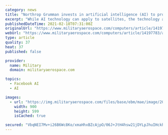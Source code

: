 ```yaml
---
category: news
title: "Northrop Grumman invests in artificial intelligence (AI) to promote onboard processing of satellite data"
excerpt: "While AI technology can apply to satellites, the technology also can integrate with aircraft, where payloads can be easily accessed or swapped out."
publishedDateTime: 2021-02-18T07:31:00Z
originalUrl: "https://www.militaryaerospace.com/computers/article/14197783/artificial-intelligence-ai-onboard-processing-satellites"
webUrl: "https://www.militaryaerospace.com/computers/article/14197783/artificial-intelligence-ai-onboard-processing-satellites"
type: article
quality: 37
heat: 37
published: false

provider:
  name: Military
  domain: militaryaerospace.com

topics:
  - Facebook AI
  - AI

images:
  - url: "https://img.militaryaerospace.com/files/base/ebm/mae/image/2021/02/Northrop_Deepwave_18_Feb_2021.602d6201e868a.png?auto=format&fit=max&w=1200"
    width: 900
    height: 599
    isCached: true

secured: "VbqNEI7Mv+i26B6Wc8Ko/xmaHhxBZcAjpO/06J+JtH4hsw21jDYLpJhuIHckhpkWwEcqe2cx8Klu2F6oQSNmVxAtR9YkrKyjlvvDY5Fruda+eZa0f75Ofoi8z611IW1tQtxg+AAz2JuVt8YHaCHOGklkEbMonRwpr1mHc27zfYtN/MVCCi+KNekQuPg5wViop/demTDH2ZEfPkJKHo7MnZuNAjNG+ajRRfJwEB8I7ulFB4YIAny5qecfa/qzmcY8nSzKsxbLtBOo4+t/uCjYTpu63b2w65dSsDbqeFEpX/aERsxjumAX78YEHeVjBfisGKwwSSKeB/tRlj+/BbO9OsJJ1KmkO02n4g1aXEr0nWQ=;UrL+IXxhNSrNEddg5imB3Q=="
---
```


